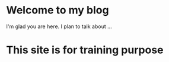 # Welcome to my blog

I'm glad you are here. I plan to talk about ...

<H1>This site is for training purpose</H1>
